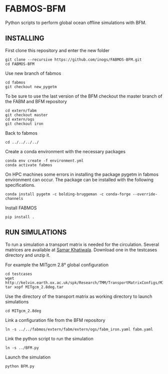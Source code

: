 # FABMOS-BFM
Python scripts to perform global ocean offline simulations with BFM.

## INSTALLING
First clone this repository and enter the new folder

```
git clone --recursive https://github.com/inogs/FABMOS-BFM.git
cd FABMOS-BFM
```

Use new branch of fabmos
```
cd fabmos
git checkout new_pygetm
```

To be sure to use the last version of the BFM checkout the master branch of the FABM and BFM repository 

```
cd extern/fabm
git checkout master
cd extern/ogs
git checkout iron
```

Back to fabmos

```
cd ../../../../
```

Create a conda environment with the necessary packages

```
conda env create -f environment.yml
conda activate fabmos
```

On HPC machines some errors in installing the package pygetm in fabmos environment can occur. The package can be installed with the following specifications.

```
conda install pygetm -c bolding-bruggeman -c conda-forge --override-channels
```

Install FABMOS

```
pip install .
```

## RUN SIMULATIONS

To run a simulation a transport matrix is needed for the circulation. Several matrices are available at [Samar Khatiwala](http://kelvin.earth.ox.ac.uk/spk/Research/TMM/TransportMatrixConfigs/). Download one in the testcases directory and unzip it.

For example the MITgcm 2.8° global configuration

```
cd testcases
wget http://kelvin.earth.ox.ac.uk/spk/Research/TMM/TransportMatrixConfigs/MITgcm_2.8deg.tar
tar xopf MITgcm_2.8deg.tar
```

Use the directory of the transport matrix as working directory to launch simulations

```
cd MITgcm_2.8deg
```

Link a configuration file from the BFM repository

```
ln -s ../../fabmos/extern/fabm/extern/ogs/fabm_iron.yaml fabm.yaml
```

Link the python script to run the simulation

```
ln -s ../BFM.py
```

Launch the simulation

```
python BFM.py
```

